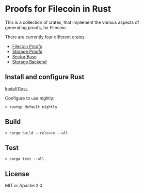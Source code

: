 # Proofs for Filecoin in Rust

This is a collection of crates, that implement the various aspects of generating proofs,
for Filecoin.

There are currently four different crates.

- [Filecoin Proofs](./filecoin-proofs)
- [Storage Proofs](./storage-proofs)
- [Sector Base](./sector-base)
- [Storage Backend](./storage-backend)


## Install and configure Rust

[Install Rust.](https://www.rust-lang.org/en-US/install.html)

Configure to use nightly:

```
> rustup default nightly
```

## Build

```
> cargo build --release --all
```

## Test

```
> cargo test --all
```


## License

MIT or Apache 2.0
